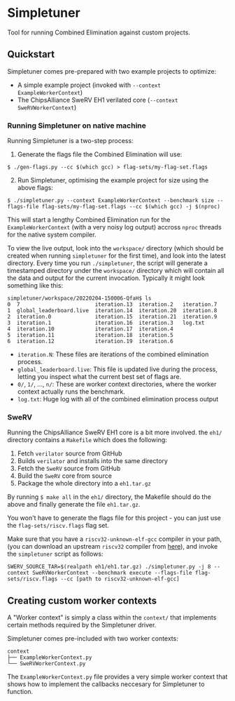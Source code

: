 # Simpletuner
Tool for running Combined Elimination against custom projects.

## Quickstart
Simpletuner comes pre-prepared with two example projects to optimize:

 - A simple example project (invoked with `--context ExampleWorkerContext`)
 - The ChipsAlliance SweRV EH1 verilated core (`--context SweRVWorkerContext`)

### Running Simpletuner on native machine
Running Simpletuner is a two-step process:
1) Generate the flags file the Combined Elimination will use:
```
$ ./gen-flags.py --cc $(which gcc) > flag-sets/my-flag-set.flags
```
2) Run Simpletuner, optimising the example project for size using the above flags:
```
$ ./simpletuner.py --context ExampleWorkerContext --benchmark size --flags-file flag-sets/my-flag-set.flags --cc $(which gcc) -j $(nproc)
```
This will start a lengthy Combined Elimination run for the `ExampleWorkerContext` (with a very noisy log output) accross `nproc` threads for the native system compiler.

To view the live output, look into the `workspace/` directory (which should be created when running `simpletuner` for the first time), and look into the latest directory. Every time you run `./simpletuner`, the script will generate a timestamped directory under the `workspace/` directory which will contain all the data and output for the current invocation.
Typically it might look something like this:
```commandline
simpletuner/workspace/20220204-150006-QfaH$ ls
0  7                        iteration.13  iteration.2   iteration.7
1  global_leaderboard.live  iteration.14  iteration.20  iteration.8
2  iteration.0              iteration.15  iteration.21  iteration.9
3  iteration.1              iteration.16  iteration.3   log.txt
4  iteration.10             iteration.17  iteration.4
5  iteration.11             iteration.18  iteration.5
6  iteration.12             iteration.19  iteration.6
```

 - `iteration.N`: These files are iterations of the combined elimination process.
 - `global_leaderboard.live`: This file is updated live during the process, letting you inspect what the current best set of flags are.
 - `0/`, `1/`, ..., `n/`: These are worker context directories, where the worker context actually runs the benchmark.
 - `log.txt`: Huge log with all of the combined elimination process output
 
### SweRV
Running the ChipsAlliance SweRV EH1 core is a bit more involved. the `eh1/` directory contains a `Makefile` which does the following:
1) Fetch `verilator` source from GitHub
2) Builds `verilator` and installs into the same directory
3) Fetch the `SweRV` source from GitHub
4) Build the `SweRV` core from source
5) Package the whole directory into a `eh1.tar.gz`

By running `$ make all` in the `eh1/` directory, the Makefile should do the above and finally generate the file `eh1.tar.gz`.

You won't have to generate the flags file for this project - you can just use the `flag-sets/riscv.flags` flag set.

Make sure that you have a `riscv32-unknown-elf-gcc` compiler in your path, (you can download an upstream `riscv32` compiler from [here](https://www.embecosm.com/resources/tool-chain-downloads/#riscv-stable)), and invoke the `simpletuner` script as follows:
```commandline
SWERV_SOURCE_TAR=$(realpath eh1/eh1.tar.gz) ./simpletuner.py -j 8 --context SweRVWorkerContext --benchmark execute --flags-file flag-sets/riscv.flags --cc [path to riscv32-unknown-elf-gcc]
```

## Creating custom worker contexts

A "Worker context" is simply a class within the `context/` that implements certain methods required by the Simpletuner driver.

Simpletuner comes pre-included with two worker contexts:
```commandline
context
├── ExampleWorkerContext.py
└── SweRVWorkerContext.py
```

The `ExampleWorkerContext.py` file provides a very simple worker context that shows how to implement the callbacks neccesary for Simpletuner to function.
